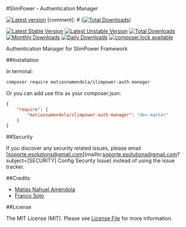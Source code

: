 #SlimPower - Authentication Manager

[![Latest version][ico-version]][link-packagist]
[comment]: # ([![Total Downloads][ico-downloads]][link-downloads])

[![Latest Stable Version](https://poser.pugx.org/matiasnamendola/slimpower-auth-manager/version?format=flat-square)](https://packagist.org/packages/matiasnamendola/slimpower-auth-manager) 
[![Latest Unstable Version](https://poser.pugx.org/matiasnamendola/slimpower-auth-manager/v/unstable?format=flat-square)](//packagist.org/packages/matiasnamendola/slimpower-auth-manager) 
[![Total Downloads](https://poser.pugx.org/matiasnamendola/slimpower-auth-manager/downloads?format=flat-square)](https://packagist.org/packages/matiasnamendola/slimpower-auth-manager) 
[![Monthly Downloads](https://poser.pugx.org/matiasnamendola/slimpower-auth-manager/d/monthly?format=flat-square)](https://packagist.org/packages/matiasnamendola/slimpower-auth-manager)
[![Daily Downloads](https://poser.pugx.org/matiasnamendola/slimpower-auth-manager/d/daily?format=flat-square)](https://packagist.org/packages/matiasnamendola/slimpower-auth-manager)
[![composer.lock available](https://poser.pugx.org/matiasnamendola/slimpower-auth-manager/composerlock?format=flat-square)](https://packagist.org/packages/matiasnamendola/slimpower-auth-manager)

Authentication Manager for SlimPower Framework

##Installation

In terminal:

```bash
composer require matiasnamendola/slimpower-auth-manager
```

Or you can add use this as your composer.json:

```json
{
    "require": {
        "matiasnamendola/slimpower-auth-manager": "dev-master"
    }
}
```

##Security

If you discover any security related issues, please email [soporte.esolutions@gmail.com](mailto:soporte.esolutions@gmail.com?subject=[SECURITY] Config Security Issue) instead of using the issue tracker.

##Credits

- [Matías Nahuel Améndola](https://github.com/matiasnamendola)
- [Franco Soto](https://github.com/francosoto)

##License

The MIT License (MIT). Please see [License File](LICENSE.md) for more information.

[ico-version]: https://img.shields.io/packagist/v/MatiasNAmendola/slimpower-auth-manager.svg?style=flat-square
[ico-downloads]: https://img.shields.io/packagist/dt/MatiasNAmendola/slimpower-auth-manager.svg?style=flat-square

[link-packagist]: https://packagist.org/packages/matiasnamendola/slimpower-auth-manager
[link-downloads]: https://packagist.org/packages/matiasnamendola/slimpower-auth-manager